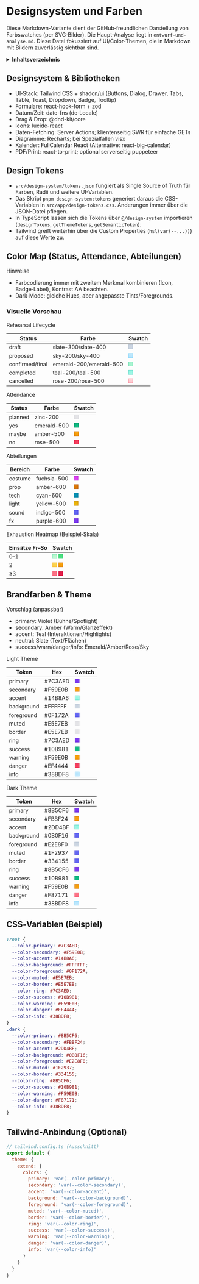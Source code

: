 # Designsystem und Farben

Diese Markdown-Variante dient der GitHub‑freundlichen Darstellung von Farbswatches (per SVG‑Bilder). Die Haupt‑Analyse liegt in `entwurf-und-analyse.md`. Diese Datei fokussiert auf UI/Color‑Themen, die in Markdown mit Bildern zuverlässig sichtbar sind.

<details>
<summary><strong>Inhaltsverzeichnis</strong></summary>

- [Designsystem & Bibliotheken](#designsystem--bibliotheken)
- [Color Map (Status, Attendance, Abteilungen)](#color-map-status-attendance-abteilungen)
  - [Visuelle Vorschau](#visuelle-vorschau)
- [Brandfarben & Theme](#brandfarben--theme)
- [CSS‑Variablen (Beispiel)](#css-variablen-beispiel)
- [Tailwind‑Anbindung (Optional)](#tailwind-anbindung-optional)

</details>

## Designsystem & Bibliotheken

- UI‑Stack: Tailwind CSS + shadcn/ui (Buttons, Dialog, Drawer, Tabs, Table, Toast, Dropdown, Badge, Tooltip)
- Formulare: react-hook-form + zod
- Datum/Zeit: date-fns (de‑Locale)
- Drag & Drop: @dnd-kit/core
- Icons: lucide-react
- Daten-Fetching: Server Actions; klientenseitig SWR für einfache GETs
- Diagramme: Recharts; bei Spezialfällen visx
- Kalender: FullCalendar React (Alternative: react-big-calendar)
- PDF/Print: react-to-print; optional serverseitig puppeteer

## Design Tokens

- `src/design-system/tokens.json` fungiert als Single Source of Truth für Farben, Radii und weitere UI-Variablen.
- Das Skript `pnpm design-system:tokens` generiert daraus die CSS-Variablen in `src/app/design-tokens.css`. Änderungen immer über die JSON-Datei pflegen.
- In TypeScript lassen sich die Tokens über `@/design-system` importieren (`designTokens`, `getThemeTokens`, `getSemanticToken`).
- Tailwind greift weiterhin über die Custom Properties (`hsl(var(--...))`) auf diese Werte zu.

## Color Map (Status, Attendance, Abteilungen)

Hinweise
- Farbcodierung immer mit zweitem Merkmal kombinieren (Icon, Badge‑Label), Kontrast AA beachten.
- Dark‑Mode: gleiche Hues, aber angepasste Tints/Foregrounds.

### Visuelle Vorschau

Rehearsal Lifecycle

| Status | Farbe | Swatch |
|---|---|---|
| draft | slate-300/slate-400 | <img src="swatches/slate-300.svg" width="12" height="12" /> |
| proposed | sky-200/sky-400 | <img src="swatches/sky-200.svg" width="12" height="12" /> |
| confirmed/final | emerald-200/emerald-500 | <img src="swatches/emerald-200.svg" width="12" height="12" /> |
| completed | teal-200/teal-500 | <img src="swatches/teal-200.svg" width="12" height="12" /> |
| cancelled | rose-200/rose-500 | <img src="swatches/rose-200.svg" width="12" height="12" /> |

Attendance

| Status | Farbe | Swatch |
|---|---|---|
| planned | zinc-200 | <img src="swatches/zinc-200.svg" width="12" height="12" /> |
| yes | emerald-500 | <img src="swatches/emerald-500.svg" width="12" height="12" /> |
| maybe | amber-500 | <img src="swatches/amber-500.svg" width="12" height="12" /> |
| no | rose-500 | <img src="swatches/rose-500.svg" width="12" height="12" /> |

Abteilungen

| Bereich | Farbe | Swatch |
|---|---|---|
| costume | fuchsia-500 | <img src="swatches/fuchsia-500.svg" width="12" height="12" /> |
| prop | amber-600 | <img src="swatches/amber-600.svg" width="12" height="12" /> |
| tech | cyan-600 | <img src="swatches/cyan-600.svg" width="12" height="12" /> |
| light | yellow-500 | <img src="swatches/yellow-500.svg" width="12" height="12" /> |
| sound | indigo-500 | <img src="swatches/indigo-500.svg" width="12" height="12" /> |
| fx | purple-600 | <img src="swatches/purple-600.svg" width="12" height="12" /> |

Exhaustion Heatmap (Beispiel‑Skala)

| Einsätze Fr–So | Swatch |
|---|---|
| 0–1 | <img src="swatches/green-200.svg" width="12" height="12" /> <img src="swatches/green-400.svg" width="12" height="12" /> |
| 2 | <img src="swatches/amber-300.svg" width="12" height="12" /> <img src="swatches/amber-500.svg" width="12" height="12" /> |
| ≥3 | <img src="swatches/rose-400.svg" width="12" height="12" /> <img src="swatches/rose-600.svg" width="12" height="12" /> |

## Brandfarben & Theme

Vorschlag (anpassbar)
- primary: Violet (Bühne/Spotlight)
- secondary: Amber (Warm/Glanzeffekt)
- accent: Teal (Interaktionen/Highlights)
- neutral: Slate (Text/Flächen)
- success/warn/danger/info: Emerald/Amber/Rose/Sky

Light Theme

| Token | Hex | Swatch |
|---|---|---|
| primary | #7C3AED | <img src="swatches/purple-600.svg" width="12" height="12" /> |
| secondary | #F59E0B | <img src="swatches/amber-500.svg" width="12" height="12" /> |
| accent | #14B8A6 | <img src="swatches/teal-200.svg" width="12" height="12" /> |
| background | #FFFFFF | <img src="swatches/slate-300.svg" width="12" height="12" /> |
| foreground | #0F172A | <img src="swatches/indigo-500.svg" width="12" height="12" /> |
| muted | #E5E7EB | <img src="swatches/zinc-200.svg" width="12" height="12" /> |
| border | #E5E7EB | <img src="swatches/zinc-200.svg" width="12" height="12" /> |
| ring | #7C3AED | <img src="swatches/purple-600.svg" width="12" height="12" /> |
| success | #10B981 | <img src="swatches/emerald-500.svg" width="12" height="12" /> |
| warning | #F59E0B | <img src="swatches/amber-500.svg" width="12" height="12" /> |
| danger | #EF4444 | <img src="swatches/rose-500.svg" width="12" height="12" /> |
| info | #38BDF8 | <img src="swatches/sky-200.svg" width="12" height="12" /> |

Dark Theme

| Token | Hex | Swatch |
|---|---|---|
| primary | #8B5CF6 | <img src="swatches/purple-600.svg" width="12" height="12" /> |
| secondary | #FBBF24 | <img src="swatches/amber-500.svg" width="12" height="12" /> |
| accent | #2DD4BF | <img src="swatches/teal-200.svg" width="12" height="12" /> |
| background | #0B0F16 | <img src="swatches/indigo-500.svg" width="12" height="12" /> |
| foreground | #E2E8F0 | <img src="swatches/slate-300.svg" width="12" height="12" /> |
| muted | #1F2937 | <img src="swatches/indigo-500.svg" width="12" height="12" /> |
| border | #334155 | <img src="swatches/indigo-500.svg" width="12" height="12" /> |
| ring | #8B5CF6 | <img src="swatches/purple-600.svg" width="12" height="12" /> |
| success | #10B981 | <img src="swatches/emerald-500.svg" width="12" height="12" /> |
| warning | #F59E0B | <img src="swatches/amber-500.svg" width="12" height="12" /> |
| danger | #F87171 | <img src="swatches/rose-400.svg" width="12" height="12" /> |
| info | #38BDF8 | <img src="swatches/sky-200.svg" width="12" height="12" /> |

## CSS‑Variablen (Beispiel)

```css
:root {
  --color-primary: #7C3AED;
  --color-secondary: #F59E0B;
  --color-accent: #14B8A6;
  --color-background: #FFFFFF;
  --color-foreground: #0F172A;
  --color-muted: #E5E7EB;
  --color-border: #E5E7EB;
  --color-ring: #7C3AED;
  --color-success: #10B981;
  --color-warning: #F59E0B;
  --color-danger: #EF4444;
  --color-info: #38BDF8;
}
.dark {
  --color-primary: #8B5CF6;
  --color-secondary: #FBBF24;
  --color-accent: #2DD4BF;
  --color-background: #0B0F16;
  --color-foreground: #E2E8F0;
  --color-muted: #1F2937;
  --color-border: #334155;
  --color-ring: #8B5CF6;
  --color-success: #10B981;
  --color-warning: #F59E0B;
  --color-danger: #F87171;
  --color-info: #38BDF8;
}
```

## Tailwind‑Anbindung (Optional)

```js
// tailwind.config.ts (Ausschnitt)
export default {
  theme: {
    extend: {
      colors: {
        primary: 'var(--color-primary)',
        secondary: 'var(--color-secondary)',
        accent: 'var(--color-accent)',
        background: 'var(--color-background)',
        foreground: 'var(--color-foreground)',
        muted: 'var(--color-muted)',
        border: 'var(--color-border)',
        ring: 'var(--color-ring)',
        success: 'var(--color-success)',
        warning: 'var(--color-warning)',
        danger: 'var(--color-danger)',
        info: 'var(--color-info)'
      }
    }
  }
}
```
